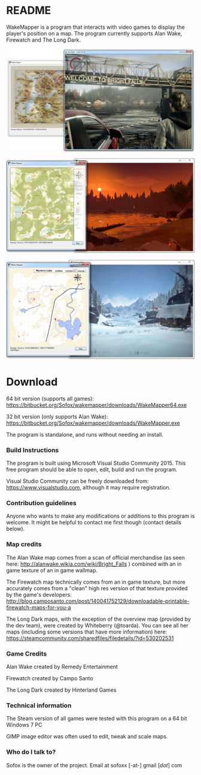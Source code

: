 # README #

WakeMapper is a program that interacts with video games to display the player's position on a map. The program currently supports Alan Wake, Firewatch and The Long Dark.


![Scheme](Images/WakeMapperScreenshot1.jpg)

![Scheme](Images/WakeMapperScreenshot4.jpg)

![Scheme](Images/WakeMapperScreenshot5.jpg)

# Download #
64 bit version (supports all games): https://bitbucket.org/Sofox/wakemapper/downloads/WakeMapper64.exe

32 bit version (only supports Alan Wake): https://bitbucket.org/Sofox/wakemapper/downloads/WakeMapper.exe

The program is standalone, and runs without needing an install.

### Build Instructions ###

The program is built using Microsoft Visual Studio Community 2015. This free program should be able to open, edit, build and run the program.

Visual Studio Community can be freely downloaded from: https://www.visualstudio.com, although it may require registration.

### Contribution guidelines ###

Anyone who wants to make any modifications or additions to this program is welcome. It might be helpful to contact me first though (contact details below).


### Map credits ###
The Alan Wake map comes from a scan of official merchandise (as seen here: http://alanwake.wikia.com/wiki/Bright_Falls ) combined with an in game texture of an in game wallmap.

The Firewatch map technically comes from an in game texture, but more accurately comes from a "clean" high res version of that texture provided by the game's developers: http://blog.camposanto.com/post/140041752129/downloadable-printable-firewatch-maps-for-you-a

The Long Dark maps, with the exception of the overview map (provided by the dev team), were created by Whiteberry (@toarda). You can see all her maps (including some versions that have more information) here: https://steamcommunity.com/sharedfiles/filedetails/?id=530202531

### Game Credits ###

Alan Wake created by Remedy Entertainment

Firewatch created by Campo Santo

The Long Dark created by Hinterland Games

### Technical information ###

The Steam version of all games were tested with this program on a 64 bit Windows 7 PC

GIMP image editor was often used to edit, tweak and scale maps.

### Who do I talk to? ###

Sofox is the owner of the project. Email at sofoxx [-at-] gmail [*dot*] com
